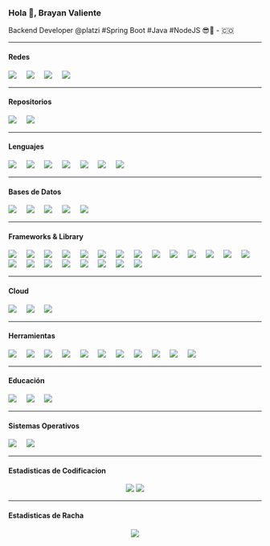 ### Hola 👋, Brayan Valiente

Backend Developer @platzi #Spring Boot #Java #NodeJS 😎🚀 - 🇨🇴

<hr>
<h4>Redes</h4>
<a href="https://twitter.com/bdvalientes"><img src="https://img.shields.io/badge/twitter-%231DA1F2.svg?&style=for-the-badge&logo=twitter&logoColor=white" /></a>&nbsp;&nbsp;&nbsp;&nbsp;
<a href="https://www.linkedin.com/in/bdvalientes/"><img src="https://img.shields.io/badge/LinkedIn-0077B5?style=for-the-badge&logo=linkedin&logoColor=white" /></a>&nbsp;&nbsp;&nbsp;&nbsp;
<a href="https://stackoverflow.com/users/19266727/bdvalientes"><img src="https://img.shields.io/badge/Stack_Overflow-FE7A16?style=for-the-badge&logo=stack-overflow&logoColor=white" /></a>&nbsp;&nbsp;&nbsp;&nbsp;
<a href="https://www.youtube.com/@bdvalientes"><img src="https://img.shields.io/badge/YouTube-FF0000?style=for-the-badge&logo=youtube&logoColor=white" /></a>&nbsp;&nbsp;&nbsp;&nbsp;

<hr>
<h4>Repositorios</h4>
<a href="https://bitbucket.org/bdvalientes/"><img src="https://img.shields.io/badge/Bitbucket-0747a6?style=for-the-badge&logo=bitbucket&logoColor=white" /></a>&nbsp;&nbsp;&nbsp;&nbsp;
<a href="https://gitlab.com/bdvaliente"><img src="https://img.shields.io/badge/GitLab-330F63?style=for-the-badge&logo=gitlab&logoColor=white" /></a>&nbsp;&nbsp;&nbsp;&nbsp;

<hr>
<h4>Lenguajes</h4>
<a href=""><img src="https://img.shields.io/badge/JAVA-ffffff?style=for-the-badge&logo=Java&logoColor=black" /></a>&nbsp;&nbsp;&nbsp;&nbsp;
<a href=""><img src="https://img.shields.io/badge/PLSQL-F80000?style=for-the-badge&logo=oracle&logoColor=black" /></a>&nbsp;&nbsp;&nbsp;&nbsp;
<a href=""><img src="https://img.shields.io/badge/C%2B%2B-00599C?style=for-the-badge&logo=c%2B%2B&logoColor=white" /></a>&nbsp;&nbsp;&nbsp;&nbsp;
<a href=""><img src="https://img.shields.io/badge/HTML5-E34F26?style=for-the-badge&logo=html5&logoColor=white" /></a>&nbsp;&nbsp;&nbsp;&nbsp;
<a href=""><img src="https://img.shields.io/badge/JavaScript-323330?style=for-the-badge&logo=javascript&logoColor=F7DF1E" /></a>&nbsp;&nbsp;&nbsp;&nbsp;
<a href=""><img src="https://img.shields.io/badge/json-5E5C5C?style=for-the-badge&logo=json&logoColor=white" /></a>&nbsp;&nbsp;&nbsp;&nbsp;
<a href=""><img src="https://img.shields.io/badge/PHP-777BB4?style=for-the-badge&logo=php&logoColor=white" /></a>&nbsp;&nbsp;&nbsp;&nbsp;

<hr>
<h4>Bases de Datos</h4>
<a href=""><img src="https://img.shields.io/badge/Oracle-F80000?style=for-the-badge&logo=oracle&logoColor=black" /></a>&nbsp;&nbsp;&nbsp;&nbsp;
<a href=""><img src="https://img.shields.io/badge/MySQL-005C84?style=for-the-badge&logo=mysql&logoColor=white" /></a>&nbsp;&nbsp;&nbsp;&nbsp;
<a href=""><img src="https://img.shields.io/badge/PostgreSQL-316192?style=for-the-badge&logo=postgresql&logoColor=white" /></a>&nbsp;&nbsp;&nbsp;&nbsp;
<a href=""><img src="https://img.shields.io/badge/Microsoft%20SQL%20Server-CC2927?style=for-the-badge&logo=microsoft%20sql%20server&logoColor=white" /></a>&nbsp;&nbsp;&nbsp;&nbsp;
<a href=""><img src="https://img.shields.io/badge/MongoDB-4EA94B?style=for-the-badge&logo=mongodb&logoColor=white" /></a>&nbsp;&nbsp;&nbsp;&nbsp;


<hr>
<h4>Frameworks & Library</h4>
<a href=""><img src="https://img.shields.io/badge/Spring-6DB33F?style=for-the-badge&logo=spring&logoColor=white" /></a>&nbsp;&nbsp;&nbsp;&nbsp;
<a href=""><img src="https://img.shields.io/badge/Spring_Boot-F2F4F9?style=for-the-badge&logo=spring-boot" /></a>&nbsp;&nbsp;&nbsp;&nbsp;
<a href=""><img src="https://img.shields.io/badge/Spring_Security-6DB33F?style=for-the-badge&logo=Spring-Security&logoColor=white" /></a>&nbsp;&nbsp;&nbsp;&nbsp;
<a href=""><img src="https://img.shields.io/badge/Swagger-85EA2D?style=for-the-badge&logo=Swagger&logoColor=white" /></a>&nbsp;&nbsp;&nbsp;&nbsp;
<a href=""><img src="https://img.shields.io/badge/Apache-D22128?style=for-the-badge&logo=Apache&logoColor=white" /></a>&nbsp;&nbsp;&nbsp;&nbsp;
<a href=""><img src="https://img.shields.io/badge/apache_maven-C71A36?style=for-the-badge&logo=apachemaven&logoColor=white" /></a>&nbsp;&nbsp;&nbsp;&nbsp;
<a href=""><img src="https://img.shields.io/badge/npm-CB3837?style=for-the-badge&logo=npm&logoColor=white" /></a>&nbsp;&nbsp;&nbsp;&nbsp;
<a href=""><img src="https://img.shields.io/badge/Node.js-339933?style=for-the-badge&logo=nodedotjs&logoColor=white" /></a>&nbsp;&nbsp;&nbsp;&nbsp;
<a href=""><img src="https://img.shields.io/badge/Express.js-000000?style=for-the-badge&logo=express&logoColor=white" /></a>&nbsp;&nbsp;&nbsp;&nbsp;
<a href=""><img src="https://img.shields.io/badge/Socket.io-010101?&style=for-the-badge&logo=Socket.io&logoColor=white" /></a>&nbsp;&nbsp;&nbsp;&nbsp;
<a href=""><img src="https://img.shields.io/badge/React-20232A?style=for-the-badge&logo=react&logoColor=61DAFB" /></a>&nbsp;&nbsp;&nbsp;&nbsp;
<a href=""><img src="https://img.shields.io/badge/React_Router-CA4245?style=for-the-badge&logo=react-router&logoColor=white" /></a>&nbsp;&nbsp;&nbsp;&nbsp;
<a href=""><img src="https://img.shields.io/badge/react%20table-FF4154?style=for-the-badge&logo=react%20table&logoColor=white" /></a>&nbsp;&nbsp;&nbsp;&nbsp;
<a href=""><img src="https://img.shields.io/badge/Bootstrap-563D7C?style=for-the-badge&logo=bootstrap&logoColor=white" /></a>&nbsp;&nbsp;&nbsp;&nbsp;
<a href=""><img src="https://img.shields.io/badge/Chart.js-FF6384?style=for-the-badge&logo=chartdotjs&logoColor=white" /></a>&nbsp;&nbsp;&nbsp;&nbsp;
<a href=""><img src="https://img.shields.io/badge/Font_Awesome-339AF0?style=for-the-badge&logo=fontawesome&logoColor=white" /></a>&nbsp;&nbsp;&nbsp;&nbsp;
<a href=""><img src="https://img.shields.io/badge/jQuery-0769AD?style=for-the-badge&logo=jquery&logoColor=white" /></a>&nbsp;&nbsp;&nbsp;&nbsp;
<a href=""><img src="https://img.shields.io/badge/Junit5-25A162?style=for-the-badge&logo=junit5&logoColor=white" /></a>&nbsp;&nbsp;&nbsp;&nbsp;
<a href=""><img src="https://img.shields.io/badge/JWT-000000?style=for-the-badge&logo=JSON%20web%20tokens&logoColor=white" /></a>&nbsp;&nbsp;&nbsp;&nbsp;
<a href=""><img src="https://img.shields.io/badge/material%20design-757575?style=for-the-badge&logo=material%20design&logoColor=white" /></a>&nbsp;&nbsp;&nbsp;&nbsp;
<a href=""><img src="https://img.shields.io/badge/Material%20UI-007FFF?style=for-the-badge&logo=mui&logoColor=white" /></a>&nbsp;&nbsp;&nbsp;&nbsp;
<a href=""><img src="https://img.shields.io/badge/Ionic-3880FF?style=for-the-badge&logo=ionic&logoColor=white" /></a>&nbsp;&nbsp;&nbsp;&nbsp;

<hr>
<h4>Cloud</h4>
<a href=""><img src="https://img.shields.io/badge/Amazon_AWS-FF9900?style=for-the-badge&logo=amazonaws&logoColor=white" /></a>&nbsp;&nbsp;&nbsp;&nbsp;
<a href=""><img src="https://img.shields.io/badge/Azure_DevOps-0078D7?style=for-the-badge&logo=azure-devops&logoColor=white" /></a>&nbsp;&nbsp;&nbsp;&nbsp;
<a href=""><img src="https://img.shields.io/badge/Heroku-430098?style=for-the-badge&logo=heroku&logoColor=white" /></a>&nbsp;&nbsp;&nbsp;&nbsp;

<hr>
<h4>Herramientas</h4>
<a href=""><img src="https://img.shields.io/badge/Eclipse-2C2255?style=for-the-badge&logo=eclipse&logoColor=white" /></a>&nbsp;&nbsp;&nbsp;&nbsp;
<a href=""><img src="https://img.shields.io/badge/apache%20netbeans-1B6AC6?style=for-the-badge&logo=apache%20netbeans%20IDE&logoColor=white" /></a>&nbsp;&nbsp;&nbsp;&nbsp;
<a href=""><img src="https://img.shields.io/badge/IntelliJ_IDEA-000000.svg?style=for-the-badge&logo=intellij-idea&logoColor=white" /></a>&nbsp;&nbsp;&nbsp;&nbsp;
<a href=""><img src="https://img.shields.io/badge/Visual_Studio_Code-0078D4?style=for-the-badge&logo=visual%20studio%20code&logoColor=white" /></a>&nbsp;&nbsp;&nbsp;&nbsp;
<a href=""><img src="https://img.shields.io/badge/Notepad++-90E59A.svg?style=for-the-badge&logo=notepad%2B%2B&logoColor=black" /></a>&nbsp;&nbsp;&nbsp;&nbsp;
<a href=""><img src="https://img.shields.io/badge/WakaTime-000000?style=for-the-badge&logo=WakaTime&logoColor=white" /></a>&nbsp;&nbsp;&nbsp;&nbsp;
<a href=""><img src="https://img.shields.io/badge/Postman-FF6C37?style=for-the-badge&logo=Postman&logoColor=white" /></a>&nbsp;&nbsp;&nbsp;&nbsp;
<a href=""><img src="https://img.shields.io/badge/Slack-4A154B?style=for-the-badge&logo=slack&logoColor=white" /></a>&nbsp;&nbsp;&nbsp;&nbsp;
<a href=""><img src="https://img.shields.io/badge/Notion-000000?style=for-the-badge&logo=notion&logoColor=white" /></a>&nbsp;&nbsp;&nbsp;&nbsp;
<a href=""><img src="https://img.shields.io/badge/Trello-0052CC?style=for-the-badge&logo=trello&logoColor=white" /></a>&nbsp;&nbsp;&nbsp;&nbsp;
<a href=""><img src="https://img.shields.io/badge/GIT-E44C30?style=for-the-badge&logo=git&logoColor=white" /></a>&nbsp;&nbsp;&nbsp;&nbsp;

<hr>
<h4>Educación</h4>
<a href=""><img src="https://img.shields.io/badge/Platzi-98CA3F?style=for-the-badge&logo=platzi&logoColor=white" /></a>&nbsp;&nbsp;&nbsp;&nbsp;
<a href=""><img src="https://img.shields.io/badge/-Hackerrank-2EC866?style=for-the-badge&logo=HackerRank&logoColor=white" /></a>&nbsp;&nbsp;&nbsp;&nbsp;
<a href=""><img src="https://img.shields.io/badge/Udemy-EC5252?style=for-the-badge&logo=Udemy&logoColor=white" /></a>&nbsp;&nbsp;&nbsp;&nbsp;

<hr>
<h4>Sistemas Operativos</h4>
<a href=""><img src="https://img.shields.io/badge/Linux-FCC624?style=for-the-badge&logo=linux&logoColor=black" /></a>&nbsp;&nbsp;&nbsp;&nbsp;
<a href=""><img src="https://img.shields.io/badge/Windows-0078D6?style=for-the-badge&logo=windows&logoColor=white" /></a>&nbsp;&nbsp;&nbsp;&nbsp;

<hr>
<h4>Estadisticas de Codificacion</h4>
<p align = 'center'>
    <img src='https://github-readme-stats.vercel.app/api?username=bdvalientes&count_private=true&include_all_commits=true&show_icons=true&theme=gotham&hide_border=true&line_height=27'/>
    <img src='https://github-readme-stats.vercel.app/api/top-langs/?username=bdvalientes&show_icons=true&hide=php,html,typescript,css,markdown,python&theme=gotham&line_height=27&hide_border=true'/>
</p>

<hr>
<h4>Estadisticas de Racha</h4>
<p align = 'center'>
  <img src='https://github-readme-streak-stats.herokuapp.com/?user=bdvalientes&theme=gotham&hide_border=true'>
</p>



